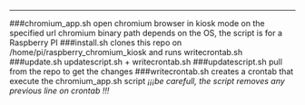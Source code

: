 ---
###chromium_app.sh
open chromium browser in kiosk mode on the specified url
chromium binary path depends on the OS, the script is for a Raspberry PI
###install.sh
clones this repo on /home/pi/raspberry_chromium_kiosk
and runs writecrontab.sh
###update.sh
updatescript.sh + writecrontab.sh
###updatescript.sh
pull from the repo to get the changes
###writecrontab.sh
creates a crontab that execute the chromium_app.sh script
*¡¡¡be carefull, the script removes any previous line on crontab !!!*
